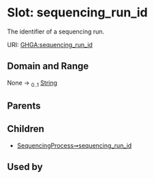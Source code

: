 
# Slot: sequencing_run_id


The identifier of a sequencing run.

URI: [GHGA:sequencing_run_id](https://w3id.org/GHGA/sequencing_run_id)


## Domain and Range

None &#8594;  <sub>0..1</sub> [String](types/String.md)

## Parents


## Children

 *  [SequencingProcess➞sequencing_run_id](SequencingProcess_sequencing_run_id.md)

## Used by

